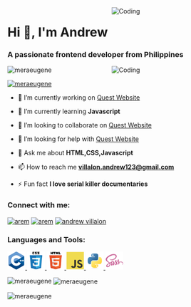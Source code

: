<img align="right" alt="Coding" width="270" src="https://i.ibb.co/QMm30Yr/banner.png">
<h1 align="left">Hi 👋, I'm Andrew</h1>
<h3 align="left">A passionate frontend developer from Philippines</h3>
<img align="right" alt="Coding" width="270" src="https://media4.giphy.com/media/MT5UUV1d4CXE2A37Dg/giphy.gif?cid=790b7611d1d493745b4fc97713c442039192108f9224d3b2&rid=giphy.gif&ct=g">
<p align="left"> <img src="https://komarev.com/ghpvc/?username=meraeugene&label=Profile%20views&color=0e75b6&style=flat" alt="meraeugene" /> </p>

<p align="left"> <a href="https://github.com/ryo-ma/github-profile-trophy"><img src="https://github-profile-trophy.vercel.app/?username=meraeugene" alt="meraeugene" /></a> </p>

- 🔭 I’m currently working on [Quest Website](https://questwebsite.netlify.app/)

- 🌱 I’m currently learning **Javascript**

- 👯 I’m looking to collaborate on [Quest Website](https://questwebsite.netlify.app/)

- 🤝 I’m looking for help with [Quest Website](https://questwebsite.netlify.app/)

- 💬 Ask me about **HTML,CSS,Javascript**

- 📫 How to reach me **villalon.andrew123@gmail.com**

- ⚡ Fun fact **I love serial killer documentaries**

<h3 align="left">Connect with me:</h3>
<p align="left">
<a href="https://codepen.io/arem" target="blank"><img align="center" src="https://raw.githubusercontent.com/rahuldkjain/github-profile-readme-generator/master/src/images/icons/Social/codepen.svg" alt="arem" height="30" width="40" /></a>
<a href="https://stackoverflow.com/users/arem" target="blank"><img align="center" src="https://raw.githubusercontent.com/rahuldkjain/github-profile-readme-generator/master/src/images/icons/Social/stack-overflow.svg" alt="arem" height="30" width="40" /></a>
<a href="https://fb.com/andrew villalon" target="blank"><img align="center" src="https://raw.githubusercontent.com/rahuldkjain/github-profile-readme-generator/master/src/images/icons/Social/facebook.svg" alt="andrew villalon" height="30" width="40" /></a>
</p>

<h3 align="left">Languages and Tools:</h3>
<p align="left"> <a href="https://www.w3schools.com/cpp/" target="_blank" rel="noreferrer"> <img src="https://raw.githubusercontent.com/devicons/devicon/master/icons/cplusplus/cplusplus-original.svg" alt="cplusplus" width="40" height="40"/> </a> <a href="https://www.w3schools.com/css/" target="_blank" rel="noreferrer"> <img src="https://raw.githubusercontent.com/devicons/devicon/master/icons/css3/css3-original-wordmark.svg" alt="css3" width="40" height="40"/> </a> <a href="https://www.w3.org/html/" target="_blank" rel="noreferrer"> <img src="https://raw.githubusercontent.com/devicons/devicon/master/icons/html5/html5-original-wordmark.svg" alt="html5" width="40" height="40"/> </a> <a href="https://developer.mozilla.org/en-US/docs/Web/JavaScript" target="_blank" rel="noreferrer"> <img src="https://raw.githubusercontent.com/devicons/devicon/master/icons/javascript/javascript-original.svg" alt="javascript" width="40" height="40"/> </a> <a href="https://www.python.org" target="_blank" rel="noreferrer"> <img src="https://raw.githubusercontent.com/devicons/devicon/master/icons/python/python-original.svg" alt="python" width="40" height="40"/> </a> <a href="https://sass-lang.com" target="_blank" rel="noreferrer"> <img src="https://raw.githubusercontent.com/devicons/devicon/master/icons/sass/sass-original.svg" alt="sass" width="40" height="40"/> </a> </p>

<p><img align="left" src="https://github-readme-stats.vercel.app/api/top-langs?username=meraeugene&show_icons=true&locale=en&layout=compact" alt="meraeugene" /></p>

<p>&nbsp;<img align="center" src="https://github-readme-stats.vercel.app/api?username=meraeugene&show_icons=true&locale=en" alt="meraeugene" /></p>

<p><img align="center" src="https://github-readme-streak-stats.herokuapp.com/?user=meraeugene&" alt="meraeugene" /></p>
